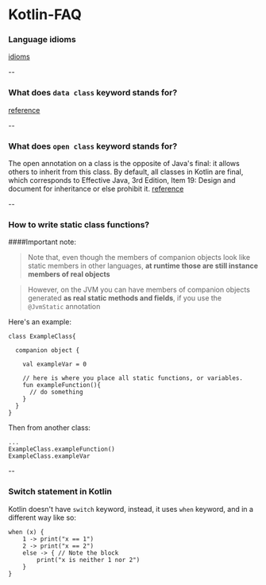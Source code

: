 # Kotlin-FAQ

### Language idioms
[idioms](https://kotlinlang.org/docs/reference/idioms.html)

--
### What does `data class` keyword stands for?<br>
[reference](https://kotlinlang.org/docs/reference/data-classes.html)

--
### What does `open class` keyword stands for?<br>
The open annotation on a class is the opposite of Java's final: it allows others to inherit from this class. By default, all classes in Kotlin are final, which corresponds to Effective Java, 3rd Edition, Item 19: Design and document for inheritance or else prohibit it.
 [reference](https://kotlinlang.org/docs/reference/classes.html#inheritance)
 
--
### How to write static class functions?
####Important note:
>Note that, even though the members of companion objects look like
static members in other languages, **at runtime those are still
instance members of real objects**

> However, on the JVM you can have members of companion objects generated **as real static methods and fields**, if you use the `@JvmStatic` annotation

Here's an example:

```
class ExampleClass{

  companion object {
  
    val exampleVar = 0  
    
    // here is where you place all static functions, or variables.
    fun exampleFunction(){
      // do something
    }
  }
}
```

Then from another class:
```
...
ExampleClass.exampleFunction()
ExampleClass.exampleVar
```

--
### Switch statement in Kotlin
Kotlin doesn't have `switch` keyword, instead, it uses `when` keyword, and in a different way like so:
```
when (x) {
    1 -> print("x == 1")
    2 -> print("x == 2")
    else -> { // Note the block
        print("x is neither 1 nor 2")
    }
}
```

